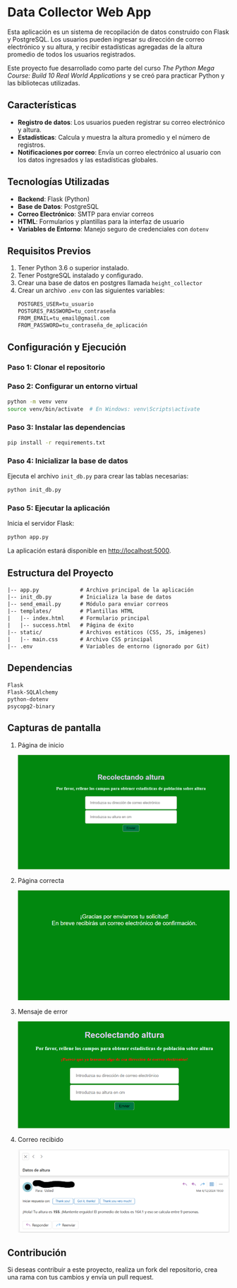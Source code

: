 # Data Collector Web App

Esta aplicación es un sistema de recopilación de datos construido con Flask y PostgreSQL. Los usuarios pueden ingresar su dirección de correo electrónico y su altura, y recibir estadísticas agregadas de la altura promedio de todos los usuarios registrados.

Este proyecto fue desarrollado como parte del curso *The Python Mega Course: Build 10 Real World Applications* y se creó para practicar Python y las bibliotecas utilizadas.

## Características
- **Registro de datos**: Los usuarios pueden registrar su correo electrónico y altura.
- **Estadísticas**: Calcula y muestra la altura promedio y el número de registros.
- **Notificaciones por correo**: Envía un correo electrónico al usuario con los datos ingresados y las estadísticas globales.

## Tecnologías Utilizadas
- **Backend**: Flask (Python)
- **Base de Datos**: PostgreSQL
- **Correo Electrónico**: SMTP para enviar correos
- **HTML**: Formularios y plantillas para la interfaz de usuario
- **Variables de Entorno**: Manejo seguro de credenciales con `dotenv`

## Requisitos Previos
1. Tener Python 3.6 o superior instalado.
2. Tener PostgreSQL instalado y configurado.
3. Crear una base de datos en postgres llamada `height_collector`
4. Crear un archivo `.env` con las siguientes variables:
   ```plaintext
   POSTGRES_USER=tu_usuario
   POSTGRES_PASSWORD=tu_contraseña
   FROM_EMAIL=tu_email@gmail.com
   FROM_PASSWORD=tu_contraseña_de_aplicación
   ```

## Configuración y Ejecución
### Paso 1: Clonar el repositorio

### Paso 2: Configurar un entorno virtual
```bash
python -m venv venv
source venv/bin/activate  # En Windows: venv\Scripts\activate
```

### Paso 3: Instalar las dependencias
```bash
pip install -r requirements.txt
```

### Paso 4: Inicializar la base de datos
Ejecuta el archivo `init_db.py` para crear las tablas necesarias:
```bash
python init_db.py
```

### Paso 5: Ejecutar la aplicación
Inicia el servidor Flask:
```bash
python app.py
```
La aplicación estará disponible en [http://localhost:5000](http://localhost:5000).

## Estructura del Proyecto
```plaintext
|-- app.py             # Archivo principal de la aplicación
|-- init_db.py         # Inicializa la base de datos
|-- send_email.py      # Módulo para enviar correos
|-- templates/         # Plantillas HTML
|   |-- index.html     # Formulario principal
|   |-- success.html   # Página de éxito
|-- static/            # Archivos estáticos (CSS, JS, imágenes)
|   |-- main.css       # Archivo CSS principal
|-- .env               # Variables de entorno (ignorado por Git)
```

## Dependencias

```plaintext
Flask
Flask-SQLAlchemy
python-dotenv
psycopg2-binary
```

## Capturas de pantalla

1. Página de inicio

    ![Página de inicio](imgs/principal.png)

2. Página correcta

    ![Página correcta](imgs/correcto.png)

3. Mensaje de error

    ![Mensaje de error](imgs/correo_repetido.png)

4. Correo recibido 

    ![Correo recibido](imgs/correo_recibido.png)

## Contribución
Si deseas contribuir a este proyecto, realiza un fork del repositorio, crea una rama con tus cambios y envía un pull request.
